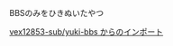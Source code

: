 BBSのみをひきぬいたやつ
<p><a href="https://github.com/vex12853-sub/yuki-bbs"> vex12853-sub/yuki-bbs からのインポート</a></p>
<!--
<a href="https://render.com/deploy?repo=https://github.com/vex12853-sub/yuki-bbs">
<img src="https://render.com/images/deploy-to-render-button.svg" alt="Deploy to Render">
</a>
-->

